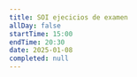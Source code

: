 ```yaml
---
title: SOI ejecicios de examen
allDay: false
startTime: 15:00
endTime: 20:30
date: 2025-01-08
completed: null
---
```

